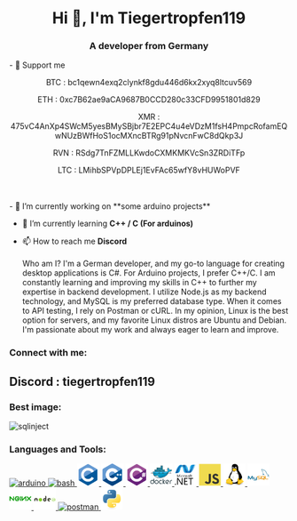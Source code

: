 <h1 align="center">Hi 👋, I'm Tiegertropfen119</h1>
<h3 align="center">A developer from Germany</h3>
- 💎 Support me 
<p><center>BTC : bc1qewn4exq2clynkf8gdu446d6kx2xyq8ltcuv569</center></p>
<p><center>ETH : 0xc7B62ae9aCA9687B0CCD280c33CFD9951801d829</center></p>
<p><center>XMR : 475vC4AnXp4SWcM5yesBMySBjbr7E2EPC4u4eVDzM1fsH4PmpcRofamEQwNUzBWfHoS1ocMXncBTRg91pNvcnFwC8dQkp3J</center></p>
<p><center>RVN : RSdg7TnFZMLLKwdoCXMKMKVcSn3ZRDiTFp</center></p>
<p><center>LTC : LMihbSPVpDPLEj1EvFAc65wfY8vHUWoPVF</center></p>
<br></br>
- 🔭 I’m currently working on **some arduino projects**

- 🌱 I’m currently learning **C++ / C (For arduinos)**

- 📫 How to reach me **Discord**
<br></br>
Who am I? I'm a German developer, and my go-to language for creating desktop applications is C#. For Arduino projects, I prefer C++/C. I am constantly learning and improving my skills in C++ to further my expertise in backend development. I utilize Node.js as my backend technology, and MySQL is my preferred database type. When it comes to API testing, I rely on Postman or cURL. In my opinion, Linux is the best option for servers, and my favorite Linux distros are Ubuntu and Debian. I'm passionate about my work and always eager to learn and improve.

<h3 align="left">Connect with me:</h3>
<h2 align="left">Discord : tiegertropfen119</h2>
<p align="left">
</p>
<h3 align="left">Best image:</h3>
<img src="https://cdn.discordapp.com/attachments/640925654266806272/1029680249673355304/Screenshot_2022-10-12-11-01-25-662_com.vanced.android.youtube.jpg" alt="sqlinject" width="700" height="300"/>
<h3 align="left">Languages and Tools:</h3>
<p align="left"> <a href="https://www.arduino.cc/" target="_blank" rel="noreferrer"> <img src="https://cdn.worldvectorlogo.com/logos/arduino-1.svg" alt="arduino" width="40" height="40"/> </a> <a href="https://www.gnu.org/software/bash/" target="_blank" rel="noreferrer"> <img src="https://www.vectorlogo.zone/logos/gnu_bash/gnu_bash-icon.svg" alt="bash" width="40" height="40"/> </a> <a href="https://www.cprogramming.com/" target="_blank" rel="noreferrer"> <img src="https://raw.githubusercontent.com/devicons/devicon/master/icons/c/c-original.svg" alt="c" width="40" height="40"/> </a> <a href="https://www.w3schools.com/cpp/" target="_blank" rel="noreferrer"> <img src="https://raw.githubusercontent.com/devicons/devicon/master/icons/cplusplus/cplusplus-original.svg" alt="cplusplus" width="40" height="40"/> </a> <a href="https://www.w3schools.com/cs/" target="_blank" rel="noreferrer"> <img src="https://raw.githubusercontent.com/devicons/devicon/master/icons/csharp/csharp-original.svg" alt="csharp" width="40" height="40"/> </a> <a href="https://www.docker.com/" target="_blank" rel="noreferrer"> <img src="https://raw.githubusercontent.com/devicons/devicon/master/icons/docker/docker-original-wordmark.svg" alt="docker" width="40" height="40"/> </a> <a href="https://dotnet.microsoft.com/" target="_blank" rel="noreferrer"> <img src="https://raw.githubusercontent.com/devicons/devicon/master/icons/dot-net/dot-net-original-wordmark.svg" alt="dotnet" width="40" height="40"/> </a> <a href="https://developer.mozilla.org/en-US/docs/Web/JavaScript" target="_blank" rel="noreferrer"> <img src="https://raw.githubusercontent.com/devicons/devicon/master/icons/javascript/javascript-original.svg" alt="javascript" width="40" height="40"/> </a> <a href="https://www.linux.org/" target="_blank" rel="noreferrer"> <img src="https://raw.githubusercontent.com/devicons/devicon/master/icons/linux/linux-original.svg" alt="linux" width="40" height="40"/> </a> <a href="https://www.mysql.com/" target="_blank" rel="noreferrer"> <img src="https://raw.githubusercontent.com/devicons/devicon/master/icons/mysql/mysql-original-wordmark.svg" alt="mysql" width="40" height="40"/> </a> <a href="https://www.nginx.com" target="_blank" rel="noreferrer"> <img src="https://raw.githubusercontent.com/devicons/devicon/master/icons/nginx/nginx-original.svg" alt="nginx" width="40" height="40"/> </a> <a href="https://nodejs.org" target="_blank" rel="noreferrer"> <img src="https://raw.githubusercontent.com/devicons/devicon/master/icons/nodejs/nodejs-original-wordmark.svg" alt="nodejs" width="40" height="40"/> </a> <a href="https://postman.com" target="_blank" rel="noreferrer"> <img src="https://www.vectorlogo.zone/logos/getpostman/getpostman-icon.svg" alt="postman" width="40" height="40"/> </a> <a href="https://www.python.org" target="_blank" rel="noreferrer"> <img src="https://raw.githubusercontent.com/devicons/devicon/master/icons/python/python-original.svg" alt="python" width="40" height="40"/> </a> </p>

